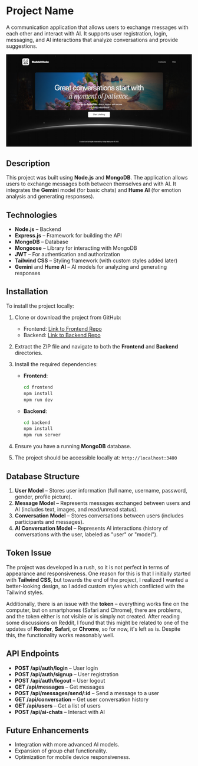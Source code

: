 # Project Name

A communication application that allows users to exchange messages with each other and interact with AI. It supports user registration, login, messaging, and AI interactions that analyze conversations and provide suggestions.

![RabbitHole Preview](./frontend/public/rabbit-bg.png)

## Description

This project was built using **Node.js** and **MongoDB**. The application allows users to exchange messages both between themselves and with AI. It integrates the **Gemini** model (for basic chats) and **Hume AI** (for emotion analysis and generating responses).

## Technologies

- **Node.js** – Backend
- **Express.js** – Framework for building the API
- **MongoDB** – Database
- **Mongoose** – Library for interacting with MongoDB
- **JWT** – For authentication and authorization
- **Tailwind CSS** – Styling framework (with custom styles added later)
- **Gemini** and **Hume AI** – AI models for analyzing and generating responses

## Installation

To install the project locally:

1. Clone or download the project from GitHub:
   - Frontend: [Link to Frontend Repo](https://github.com/OstapMaksymiv/Messenger-RabbitHole/tree/main/frontend)
   - Backend: [Link to Backend Repo](https://github.com/OstapMaksymiv/Messenger-RabbitHole/tree/main/backend)
   
2. Extract the ZIP file and navigate to both the **Frontend** and **Backend** directories.

3. Install the required dependencies:
   - **Frontend**:
     ```bash
     cd frontend
     npm install
     npm run dev
     ```
   - **Backend**:
     ```bash
     cd backend
     npm install
     npm run server
     ```

4. Ensure you have a running **MongoDB** database.

5. The project should be accessible locally at: `http://localhost:3400`

## Database Structure

1. **User Model** – Stores user information (full name, username, password, gender, profile picture).
2. **Message Model** – Represents messages exchanged between users and AI (includes text, images, and read/unread status).
3. **Conversation Model** – Stores conversations between users (includes participants and messages).
4. **AI Conversation Model** – Represents AI interactions (history of conversations with the user, labeled as "user" or "model").

## Token Issue

The project was developed in a rush, so it is not perfect in terms of appearance and responsiveness. One reason for this is that I initially started with **Tailwind CSS**, but towards the end of the project, I realized I wanted a better-looking design, so I added custom styles which conflicted with the Tailwind styles.

Additionally, there is an issue with the **token** – everything works fine on the computer, but on smartphones (Safari and Chrome), there are problems, and the token either is not visible or is simply not created. After reading some discussions on Reddit, I found that this might be related to one of the updates of **Render**, **Safari**, or **Chrome**, so for now, it's left as is. Despite this, the functionality works reasonably well.

## API Endpoints

- **POST /api/auth/login** – User login
- **POST /api/auth/signup** – User registration
- **POST /api/auth/logout** – User logout
- **GET /api/messages** – Get messages
- **POST /api/messages/send/:id** – Send a message to a user
- **GET /api/conversation** – Get user conversation history
- **GET /api/users** – Get a list of users
- **POST /api/ai-chats** – Interact with AI

## Future Enhancements

- Integration with more advanced AI models.
- Expansion of group chat functionality.
- Optimization for mobile device responsiveness.
